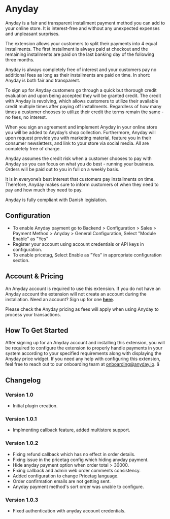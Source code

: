 # Anyday
Anyday is a fair and transparent installment payment method you can add to your online store. It is interest-free and without any unexpected expenses and unpleasant surprises.

The extension allows your customers to split their payments into 4 equal installments. The first installment is always paid at checkout and the remaining installments are paid on the last banking day of the following three months.

Anyday is always completely free of interest and your customers pay no additional fees as long as their installments are paid on time. In short: Anyday is both fair and transparent.

To sign up for Anyday customers go through a quick but thorough credit evaluation and upon being accepted they will be granted credit. The credit with Anyday is revolving, which allows customers to utilize their available credit multiple times after paying off installments. Regardless of how many times a customer chooses to utilize their credit the terms remain the same - no fees, no interest.

When you sign an agreement and implement Anyday in your online store you will be added to Anyday’s shop collection. Furthermore, Anyday will upon request provide you with marketing material, feature you in their consumer newsletters, and link to your store via social media. All are completely free of charge.

Anyday assumes the credit risk when a customer chooses to pay with Anyday so you can focus on what you do best - running your business. Orders will be paid out to you in full on a weekly basis.

It is in everyone’s best interest that customers pay installments on time. Therefore, Anyday makes sure to inform customers of when they need to pay and how much they need to pay.

Anyday is fully compliant with Danish legislation.
## Configuration
- To enable Anyday payment go to Backend > Configuration > Sales > Payment Method > Anyday > General Configuration, Select "Module Enable" as "Yes"
- Register your account using account credentials or API keys in configuration.
- To enable pricetag, Select Enable as "Yes" in appropriate configuration section. 
## Account & Pricing
An Anyday account is required to use this extension. If you do not have an Anyday account the extension will not create an account during the installation. Need an account? Sign up for one **[here](https://www.anyday.io/webshop)**.

Please check the Anyday pricing as fees will apply when using Anyday to process your transactions.

## How To Get Started
After signing up for an Anyday account and installing this extension, you will be required to configure the extension to properly handle payments in your system according to your specified requirements along with displaying the Anyday price widget. If you need any help with configuring this extension, feel free to reach out to our onboarding team at onboarding@anyday.io.
å
## Changelog

### Version 1.0
- Initial plugin creation.

### Version 1.0.1
- Implmenting callback feature, added multistore support.

### Version 1.0.2
- Fixing refund callback which has no effect in order details.
- Fixing issue in the pricetag config which hiding anyday payment.
- Hide anyday payment option when order total > 30000.
- Fixing callback and admin web order comments consistency.
- Added configuration to change Pricetag language.
- Order confirmation emails are not getting sent.
- Anyday payment method's sort order was unable to configure.

### Version 1.0.3

- Fixed authentication with anyday account credentials.
